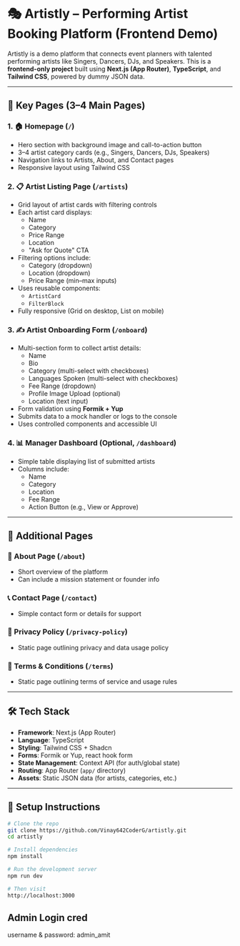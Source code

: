 # 🎭 Artistly – Performing Artist Booking Platform (Frontend Demo)

Artistly is a demo platform that connects event planners with talented performing artists like Singers, Dancers, DJs, and Speakers. This is a **frontend-only project** built using **Next.js (App Router)**, **TypeScript**, and **Tailwind CSS**, powered by dummy JSON data.

---

## 📄 Key Pages (3–4 Main Pages)

### 1. 🏠 Homepage (`/`)

- Hero section with background image and call-to-action button
- 3–4 artist category cards (e.g., Singers, Dancers, DJs, Speakers)
- Navigation links to Artists, About, and Contact pages
- Responsive layout using Tailwind CSS

### 2. 📋 Artist Listing Page (`/artists`)

- Grid layout of artist cards with filtering controls
- Each artist card displays:
  - Name
  - Category
  - Price Range
  - Location
  - "Ask for Quote" CTA
- Filtering options include:
  - Category (dropdown)
  - Location (dropdown)
  - Price Range (min–max inputs)
- Uses reusable components:
  - `ArtistCard`
  - `FilterBlock`
- Fully responsive (Grid on desktop, List on mobile)

### 3. ✍️ Artist Onboarding Form (`/onboard`)

- Multi-section form to collect artist details:
  - Name
  - Bio
  - Category (multi-select with checkboxes)
  - Languages Spoken (multi-select with checkboxes)
  - Fee Range (dropdown)
  - Profile Image Upload (optional)
  - Location (text input)
- Form validation using **Formik + Yup**
- Submits data to a mock handler or logs to the console
- Uses controlled components and accessible UI

### 4. 📊 Manager Dashboard (Optional, `/dashboard`)

- Simple table displaying list of submitted artists
- Columns include:
  - Name
  - Category
  - Location
  - Fee Range
  - Action Button (e.g., View or Approve)

---

## 📎 Additional Pages

### 📖 About Page (`/about`)

- Short overview of the platform
- Can include a mission statement or founder info

### 📞 Contact Page (`/contact`)

- Simple contact form or details for support

### 🔐 Privacy Policy (`/privacy-policy`)

- Static page outlining privacy and data usage policy

### 📜 Terms & Conditions (`/terms`)

- Static page outlining terms of service and usage rules

---

## 🛠 Tech Stack

- **Framework**: Next.js (App Router)
- **Language**: TypeScript
- **Styling**: Tailwind CSS + Shadcn
- **Forms**: Formik or Yup, react hook form
- **State Management**: Context API (for auth/global state)
- **Routing**: App Router (`app/` directory)
- **Assets**: Static JSON data (for artists, categories, etc.)

---

## 🚀 Setup Instructions

```bash
# Clone the repo
git clone https://github.com/Vinay642CoderG/artistly.git
cd artistly

# Install dependencies
npm install

# Run the development server
npm run dev

# Then visit
http://localhost:3000
```

## Admin Login cred
username & password: admin_amit
